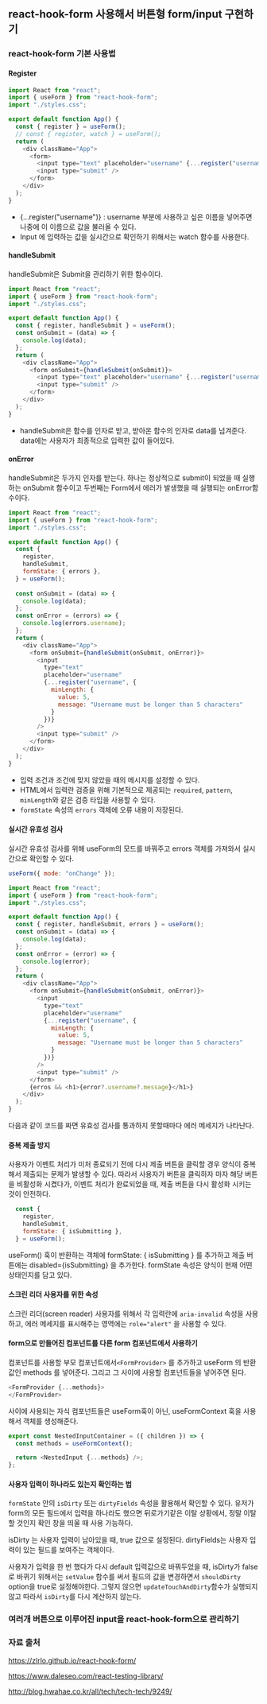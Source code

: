 ## react-hook-form 사용해서 버튼형 form/input 구현하기



### react-hook-form 기본 사용법

#### Register

```javascript
import React from "react";
import { useForm } from "react-hook-form";
import "./styles.css";

export default function App() {
  const { register } = useForm();
  // const { register, watch } = useForm();
  return (
    <div className="App">
      <form>
        <input type="text" placeholder="username" {...register("username")} />
        <input type="submit" />
      </form>
    </div>
  );
}
```

* {...register("username")} : username 부분에 사용하고 싶은 이름을 넣어주면 나중에 이 이름으로 값을 불러올 수 있다. 
* Input 에 입력하는 값을 실시간으로 확인하기 위해서는 watch 함수를 사용한다. 



#### handleSubmit 

handleSubmit은 Submit을 관리하기 위한 함수이다. 

```javascript
import React from "react";
import { useForm } from "react-hook-form";
import "./styles.css";

export default function App() {
  const { register, handleSubmit } = useForm();
  const onSubmit = (data) => {
    console.log(data);
  };
  return (
    <div className="App">
      <form onSubmit={handleSubmit(onSubmit)}>
        <input type="text" placeholder="username" {...register("username")} />
        <input type="submit" />
      </form>
    </div>
  );
}
```

* handleSubmit은 함수를 인자로 받고, 받아온 함수의 인자로 data를 넘겨준다. data에는 사용자가 최종적으로 입력한 값이 들어있다.



#### onError 

handleSubmit은 두가지 인자를 받는다. 하나는 정상적으로 submit이 되었을 때 실행하는 onSubmit 함수이고 두번째는 Form에서 에러가 발생했을 때 실행되는 onError함수이다. 

```javascript
import React from "react";
import { useForm } from "react-hook-form";
import "./styles.css";

export default function App() {
  const {
    register,
    handleSubmit,
    formState: { errors },
  } = useForm();
  
  const onSubmit = (data) => {
    console.log(data);
  };
  const onError = (errors) => {
    console.log(errors.username);
  };
  return (
    <div className="App">
      <form onSubmit={handleSubmit(onSubmit, onError)}>
        <input
          type="text"
          placeholder="username"
          {...register("username", {
            minLength: {
              value: 5,
              message: "Username must be longer than 5 characters"
            }
          })}
        />
        <input type="submit" />
      </form>
    </div>
  );
}
```

* 입력 조건과 조건에 맞지 않았을 때의 메시지를 설정할 수 있다. 
* HTML에서 입력란 검증을 위해 기본적으로 제공되는 `required`, `pattern`, `minLength`와 같은 검증 타입을 사용할 수 있다.
*  `formState` 속성의 `errors` 객체에 오류 내용이 저장된다. 



#### 실시간 유효성 검사 

실시간 유효성 검사를 위해 useForm의 모드를 바꿔주고 errors 객체를 가져와서 실시간으로 확인할 수 있다. 

```javascript
useForm({ mode: "onChange" });
```

```javascript
import React from "react";
import { useForm } from "react-hook-form";
import "./styles.css";

export default function App() {
  const { register, handleSubmit, errors } = useForm();
  const onSubmit = (data) => {
    console.log(data);
  };
  const onError = (error) => {
    console.log(error);
  };
  return (
    <div className="App">
      <form onSubmit={handleSubmit(onSubmit, onError)}>
        <input
          type="text"
          placeholder="username"
          {...register("username", {
            minLength: {
              value: 5,
              message: "Username must be longer than 5 characters"
            }
          })}
        />
        <input type="submit" />
      </form>
      {erros && <h1>{error?.username?.message}</h1>}
    </div>
  );
}
```

다음과 같이 코드를 짜면 유효성 검사를 통과하지 못할때마다 에러 메세지가 나타난다.



#### 중복 제출 방지

사용자가 이벤트 처리가 미처 종료되기 전에 다시 제출 버튼을 클릭할 경우 양식이 중복해서 제출되는 문제가 발생할 수 있다. 따라서 사용자가 버튼을 클릭하자 마자 해당 버튼을 비활성화 시켰다가, 이벤트 처리가 완료되었을 때, 제출 버튼을 다시 활성화 시키는 것이 안전하다. 

```jsx
  const {
    register,
    handleSubmit,
    formState: { isSubmitting },
  } = useForm();
```

 useForm() 훅이 반환하는 객체에 formState: { isSubmitting } 를 추가하고 제출 버튼에는 disabled={isSubmitting} 을 추가한다.  formState 속성은 양식이 현재 어떤 상태인지를 담고 있다. 



#### 스크린 리더 사용자를 위한 속성

스크린 리더(screen reader) 사용자를 위해서 각 입력란에 `aria-invalid` 속성을 사용하고, 에러 메세지를 표시해주는 영역에는 `role="alert"` 을 사용할 수 있다. 



#### form으로 만들어진 컴포넌트를 다른 form 컴포넌트에서 사용하기

컴포넌트를 사용할 부모 컴포넌트에서`<FormProvider>` 를 추가하고 useForm 의 반환값인 methods 를 넣어준다. 그리고 그 사이에 사용할 컴포넌트들을 넣어주면 된다. 

~~~js
<FormProvider {...methods}>
</FormProvider>
~~~

사이에 사용되는 자식 컴포넌트들은 useForm훅이 아닌, useFormContext 훅을 사용해서 객체를 생성해준다. 

~~~js
export const NestedInputContainer = ({ children }) => {
  const methods = useFormContext();

  return <NestedInput {...methods} />;
};
~~~


#### 사용자 입력이 하나라도 있는지 확인하는 법

`formState` 안의 `isDirty` 또는 `dirtyFields` 속성을 활용해서 확인할 수 있다. 유저가 form의 모든 필드에서 입력을 하나라도 했으면 뒤로가기같은 이탈 상황에서, 정말 이탈할 것인지 확인 창을 띄울 때 사용 가능하다. 

isDirty 는 사용자 입력이 남아있을 때, true 값으로 설정된다. dirtyFields는 사용자 입력이 있는 필드를 보여주는 객체이다. 

사용자가 입력을 한 번 했다가 다시 default 입력값으로 바꿔두었을 때, isDirty가 false 로 바뀌기 위해서는 `setValue` 함수를 써서 필드의 값을 변경하면서 `shouldDirty` option을 true로 설정해야한다. 그렇지 않으면 `updateTouchAndDirty`함수가 실행되지 않고 따라서 `isDirty`를 다시 계산하지 않는다.





### 여러개 버튼으로 이루어진 input을 react-hook-form으로 관리하기



### 자료 출처

https://zlrlo.github.io/react-hook-form/

https://www.daleseo.com/react-testing-library/

http://blog.hwahae.co.kr/all/tech/tech-tech/9249/

